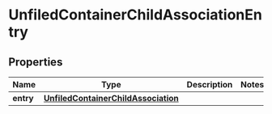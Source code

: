 
# UnfiledContainerChildAssociationEntry

## Properties
Name | Type | Description | Notes
------------ | ------------- | ------------- | -------------
**entry** | [**UnfiledContainerChildAssociation**](UnfiledContainerChildAssociation.md) |  | 



